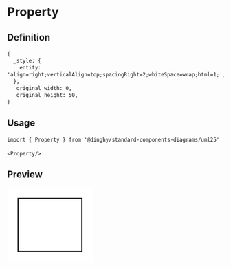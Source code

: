 # Property

## Definition

```
{
  _style: { 
    entity: 'align=right;verticalAlign=top;spacingRight=2;whiteSpace=wrap;html=1;',
  },
  _original_width: 0,
  _original_height: 50,
}
```

## Usage

```
import { Property } from '@dinghy/standard-components-diagrams/uml25'

<Property/>
```

## Preview

<img src="./property.png" width="200"/>
